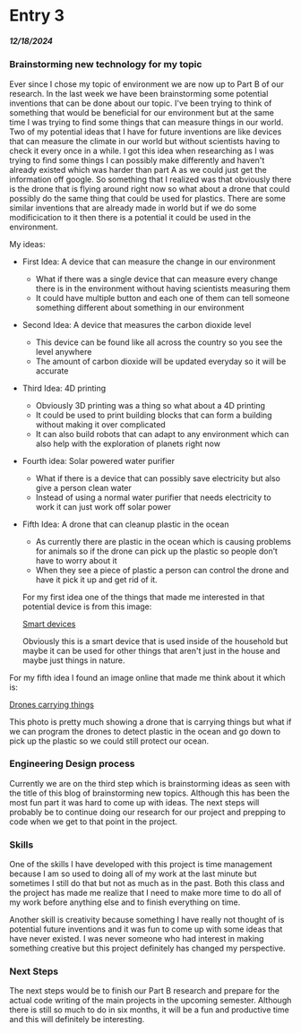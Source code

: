 # Entry 3
##### 12/18/2024

### Brainstorming new technology for my topic
Ever since I chose my topic of environment we are now up to Part B of our research. In the last week we have been brainstorming some potential inventions that can be done about our topic. I've been trying to think of something that would be beneficial for our environment but at the same time I was trying to find some things that can measure things in our world. Two of my potential ideas that I have for future inventions are like devices that can measure the climate in our world but without scientists having to check it every once in a while. I got this idea when researching as I was trying to find some things I can possibly make differently and haven't already existed which was harder than part A as we could just get the information off google. So something that I realized was that obviously there is the drone that is flying around right now so what about a drone that could possibly do the same thing that could be used for plastics. There are some similar inventions that are already made in world but if we do some modificication to it then there is a potential it could be used in the environment.

My ideas:
* First Idea: A device that can measure the change in our environment
   * What if there was a single device that can measure every change there is in the environment without having scientists measuring them
   * It could have multiple button and each one of them can tell someone something different about something in our environment
* Second Idea: A device that measures the carbon dioxide level
   * This device can be found like all across the country so you see the level anywhere
   * The amount of carbon dioxide will be updated everyday so it will be accurate
* Third Idea: 4D printing
   * Obviously 3D printing was a thing so what about a 4D printing
   * It could be used to print building blocks that can form a building without making it over complicated
   * It can also build robots that can adapt to any environment which can also help with the exploration of planets right now
* Fourth idea: Solar powered water purifier
   * What if there is a device that can possibly save electricity but also give a person clean water
   * Instead of using a normal water purifier that needs electricity to work it can just work off solar power
* Fifth Idea: A drone that can cleanup plastic in the ocean
   * As currently there are plastic in the ocean which is causing problems for animals so if the drone can pick up the plastic so people don’t have to worry about it
   * When they see a piece of plastic a person can control the drone and have it pick it up and get rid of it.

  For my first idea one of the things that made me interested in that potential device is from this image:
  
  [Smart devices](https://gettecla.com/cdn/shop/articles/583690618_612x389.jpg?v=1511367361)

  Obviously this is a smart device that is used inside of the household but maybe it can be used for other things that aren't just in the house and maybe just things in nature.

For my fifth idea I found an image online that made me think about it which is:

[Drones carrying things](https://encrypted-tbn0.gstatic.com/images?q=tbn:ANd9GcTmlv_7b92LwRtafseUWC6CMmsooR3mWa3NYw&s)

This photo is pretty much showing a drone that is carrying things but what if we can program the drones to detect plastic in the ocean and go down to pick up the plastic so we could still protect our ocean. 

### Engineering Design process
Currently we are on the third step which is brainstorming ideas as seen with the title of this blog of brainstorming new topics. Although this has been the most fun part it was hard to come up with ideas. The next steps will probably be to continue doing our research for our project and prepping to code when we get to that point in the project. 
### Skills
One of the skills I have developed with this project is time management because I am so used to doing all of my work at the last minute but sometimes I still do that but not as much as in the past. Both this class and the project has made me realize that I need to make more time to do all of my work before anything else and to finish everything on time. 

Another skill is creativity because something I have really not thought of is potential future inventions and it was fun to come up with some ideas that have never existed. I was never someone who had interest in making something creative but this project definitely has changed my perspective. 
### Next Steps
The next steps would be to finish our Part B research and prepare for the actual code writing of the main projects in the upcoming semester. Although there is still so much to do in six months, it will be a fun and productive time and this will definitely be interesting. 
